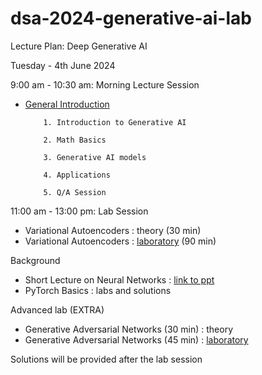 # dsa-2024-generative-ai-lab

Lecture Plan: Deep Generative AI

Tuesday - 4th June 2024

9:00 am - 10:30 am: Morning Lecture Session 

- [General Introduction](https://docs.google.com/presentation/d/136MO2UkS4Qqt-K7nIoEB-fK1A3uz5TCe/edit?usp=sharing&ouid=112539102430690321792&rtpof=true&sd=true)
  
          1. Introduction to Generative AI

          2. Math Basics

          3. Generative AI models

          4. Applications

          5. Q/A Session

11:00 am - 13:00 pm: Lab Session

- Variational Autoencoders : theory (30 min)
- Variational Autoencoders : [laboratory](https://colab.research.google.com/drive/1pCLdsbPlCCDvB1QNlQ0RtrRvaS3gomcC?usp=sharing) (90 min)


Background
- Short Lecture on Neural Networks : [link to ppt]()
- PyTorch Basics : labs and solutions

Advanced lab (EXTRA)

- Generative Adversarial Networks (30 min) : theory
- Generative Adversarial Networks (45 min) : [laboratory](https://colab.research.google.com/drive/1yMYEqopNNsJuadzhb9_a4k9AYPBjfO_P?usp=sharing)


Solutions will be provided after the lab session


